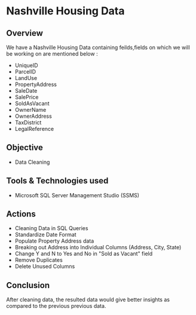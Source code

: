# Nashville Housing Data

## Overview
We have a Nashville Housing Data containing feilds,fields on which we will be working on are mentioned below :
- UniqueID 	
- ParcelID	
- LandUse	
- PropertyAddress	
- SaleDate	
- SalePrice	
- SoldAsVacant	
- OwnerName	
- OwnerAddress	 
- TaxDistrict
- LegalReference

## Objective
- Data Cleaning

## Tools & Technologies used
- Microsoft SQL Server Management Studio (SSMS)

## Actions
- Cleaning Data in SQL Queries
- Standardize Date Format
- Populate Property Address data
- Breaking out Address into Individual Columns (Address, City, State)
- Change Y and N to Yes and No in "Sold as Vacant" field
- Remove Duplicates
- Delete Unused Columns

## Conclusion
After cleaning data, the resulted data would give better insights as compared to the previous previous data.
